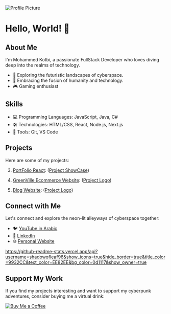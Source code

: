 ![Profile Picture](https://media.licdn.com/dms/image/D4E16AQF-ZTqpOqlsTQ/profile-displaybackgroundimage-shrink_350_1400/0/1694969691477?e=1720656000&v=beta&t=w814KONGU1qE52zZwU2_X_FVQhgipgYYYb3VLxziZXo)

# Hello, World! 👋

## About Me

I'm Mohammed Kotbi, a passionate FullStack Developer who loves diving deep into the realms of technology. 

- 🌌 Exploring the futuristic landscapes of cyberspace.
- 🤖 Embracing the fusion of humanity and technology.
- 🎮 Gaming enthusiast

## Skills

- 💻 Programming Languages: JavaScript, Java, C#
- 🛠️ Technologies: HTML/CSS, React, Node.js, Next.js
- 🔧 Tools: Git, VS Code

## Projects

Here are some of my projects:

3. [PortFolio React](https://github.com/shadowofleaf96/React-Vite-PortFolio):
   ([Project ShowCase](https://github.com/shadowofleaf96/React-Vite-PortFolio/raw/master/mockup.png?raw=true))

3. [GreenVille Ecommerce Website](https://github.com/shadowofleaf96/GreenVille-Ecommerce_Final_Project):
   ([Project Logo](https://github.com/shadowofleaf96/Ecommerce-Final-Project/raw/main/client/src/assets/logo.png?raw=true))

3. [Blog Website]([https://blog-website-7mkl.onrender.com/](https://github.com/shadowofleaf96/BlogWebsite)):
   ([Project Logo](https://github.com/shadowofleaf96/BlogWebsite/raw/master/public/images/Screenshot%202023-12-19%20213148.png?raw=true))

## Connect with Me

Let's connect and explore the neon-lit alleyways of cyberspace together:

- 🐦 [YouTube in Arabic](https://www.youtube.com/channel/UC9_eEbHsL_1TL1O67Fwe7Yw)
- 💼 [LinkedIn](https://www.linkedin.com/in/mkotbi)
- 🌐 [Personal Website](https://new-portfolio-z3hb.onrender.com/)

https://github-readme-stats.vercel.app/api?username=shadowofleaf96&show_icons=true&hide_border=true&title_color=9932CC&text_color=EE82EE&bg_color=0d1117&show_owner=true

## Support My Work

If you find my projects interesting and want to support my cyberpunk adventures, consider buying me a virtual drink:

[![Buy Me a Coffee](https://img.shields.io/badge/Buy%20Me%20a%20Coffee-Donate-orange)](https://ko-fi.com/shadowofleaf96)
